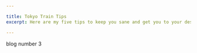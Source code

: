```yaml
---

title: Tokyo Train Tips
excerpt: Here are my five tips to keep you sane and get you to your destination on the Tokyo Subway.

---
```


blog number 3